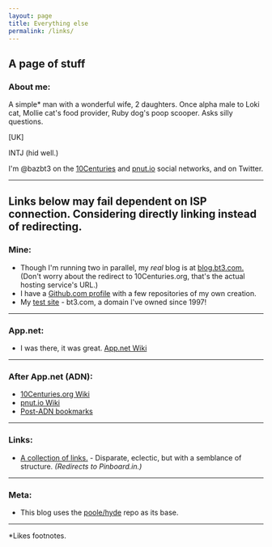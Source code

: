 ```yaml
---
layout: page
title: Everything else
permalink: /links/
---
```


## A page of stuff

### About me:

A simple\* man with a wonderful wife, 2 daughters. Once alpha male to Loki cat, Mollie cat's food provider, Ruby dog's poop scooper. Asks silly questions.

[UK]

INTJ (hid well.)

I'm @bazbt3 on the [10Centuries](https://10centuries.org) and [pnut.io](https://pnut.io) social networks, and on Twitter.

---

## Links below may fail dependent on ISP connection. Considering directly linking instead of redirecting.

### Mine:

* Though I'm running two in parallel, my *real* blog is at [blog.bt3.com.](http://blog.bt3.com) (Don't worry about the redirect to 10Centuries.org, that's the actual hosting service's URL.)
* I have a [Github.com profile](https://github.com/bazbt3) with a few repositories of my own creation.
* My [test site](http://www.bt3.com) - bt3.com, a domain I've owned since 1997!

---

### App.net:

* I was there, it was great.  [App.net Wiki](http://adnwiki.bt3.com)

---

### After App.net (ADN):

* [10Centuries.org Wiki](http://10cwiki.bt3.com)
* [pnut.io Wiki](http://pnutwiki.bt3.com)
* [Post-ADN bookmarks](http://adn2.bt3.com)

---

### Links:

* [A collection of links.](http://bookmarks.bt3.com) - Disparate, eclectic, but with a semblance of structure. *(Redirects to Pinboard.in.)*

---

### Meta:

* This blog uses the [poole/hyde](https://github.com/poole/hyde) repo as its base.

---

\*Likes footnotes.
